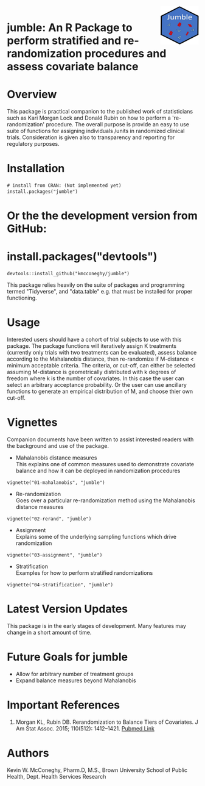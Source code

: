 <img src="jumble_hexasticker.jpg" title="hex sticker thumb" alt="jumble" align="right" width="100" height="100" />

jumble: An R Package to perform stratified and re-randomization procedures and assess covariate balance
===============

# Overview  
This package is practical companion to the published work of statisticians such as Kari Morgan Lock and Donald Rubin on how to perform a 're-randomization' procedure. The overall purpose is provide an easy to use suite of functions for assigning individuals /units in randomized clinical trials. Consideration is given also to transparency and reporting for regulatory purposes.  

# Installation  
```{r, eval=F}
# install from CRAN: (Not implemented yet)
install.packages("jumble")
```
# Or the the development version from GitHub:
# install.packages("devtools")
```{r, eval=F}
devtools::install_github("kmcconeghy/jumble")
```
This package relies heavily on the suite of packages and programming termed "Tidyverse", and "data.table" e.g. that must be installed for proper functioning.  

# Usage  
Interested users should have a cohort of trial subjects to use with this package. The package functions will iteratively assign K treatments (currently only trials with two treatments can be evaluated), assess balance according to the Mahalanobis distance, then re-randomize if M-distance < minimum acceptable criteria. The criteria, or cut-off, can either be selected assuming M-distance is geometrically distributed with k degrees of freedom where k is the number of covariates. In this case the user can select an arbitrary acceptance probability. Or the user can use ancillary functions to generate an empirical distribution of M, and choose thier own cut-off.  

# Vignettes  
Companion documents have been written to assist interested readers with the background and use of the package.  

- Mahalanobis distance measures  
This explains one of common measures used to demonstrate covariate balance and how it can be deployed in randomization procedures  
```{r, eval=F}
vignette("01-mahalanobis", "jumble")
```

- Re-randomization  
Goes over a particular re-randomization method using the Mahalanobis distance measures  
```{r, eval=F}
vignette("02-rerand", "jumble")
```

- Assignment   
Explains some of the underlying sampling functions which drive randomization  
```{r, eval=F}
vignette("03-assignment", "jumble")
```

- Stratification   
Examples for how to perform stratified randomizations  
```{r, eval=F}
vignette("04-stratification", "jumble")
```

# Latest Version Updates  
This package is in the early stages of development. Many features may change in a short amount of time.  

# Future Goals for jumble  
- Allow for arbitrary number of treatment groups
- Expand balance measures beyond Mahalanobis

# Important References   
 1. Morgan KL, Rubin DB. Rerandomization to Balance Tiers of Covariates. J Am Stat Assoc. 2015; 110(512): 1412–1421. [Pubmed Link](https://www.ncbi.nlm.nih.gov/pmc/articles/PMC5042467/)  

# Authors  
Kevin W. McConeghy, Pharm.D, M.S., Brown University School of Public Health, Dept. Health Services Research  
